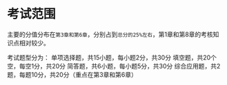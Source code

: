# 考试范围

主要的分值分布在`第3章和第6章`，分别占到`总分的25%左右`，第1章和第8章的考核知识点相对较少。

考试题型分为：
单项选择题，共15小题，每小题2分，共30分
填空题，共20个空，每空1分，共20分
简答题，共6小题，每小题5分，共30分
综合应用题，共2题，每题10分，共20分（重点在第3章和第6章）
